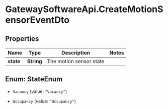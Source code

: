 # GatewaySoftwareApi.CreateMotionSensorEventDto

## Properties
Name | Type | Description | Notes
------------ | ------------- | ------------- | -------------
**state** | **String** | The motion sensor state | 


<a name="StateEnum"></a>
## Enum: StateEnum


* `Vacancy` (value: `"Vacancy"`)

* `Occupancy` (value: `"Occupancy"`)




